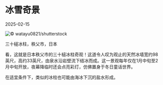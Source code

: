 # 冰雪奇景

2025-02-15

![](https://cn.bing.com/th?id=OHR.Misotsuchi2025_ZH-CN9260395680_UHD.jpg "© watayu0821/shutterstock")

三十槌冰柱，秩父市，日本

看，这就是日本秩父市的三十槌冰柱奇观！这道令人叹为观止的天然冰墙宽约98英尺，高约33英尺，由泉水沿岩壁流下结冰而成。这一景观每年仅在1月中旬至2月中旬开放，夜幕降临时还会点亮彩灯，仿佛置身于冬日童话世界。

在适宜条件下，类似的冰柱也可能由海冰下沉的盐水形成。

